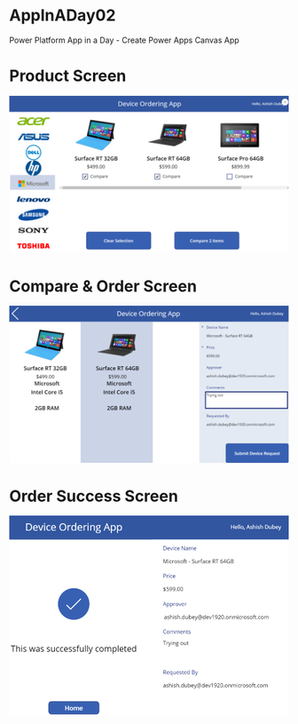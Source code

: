 # AppInADay02
Power Platform App in a Day - Create Power Apps Canvas App
# Product Screen
![image ino](./images/1.png)
# Compare & Order Screen
![image info](./images/2.png)
# Order Success Screen
![image info](./images/3.png)

